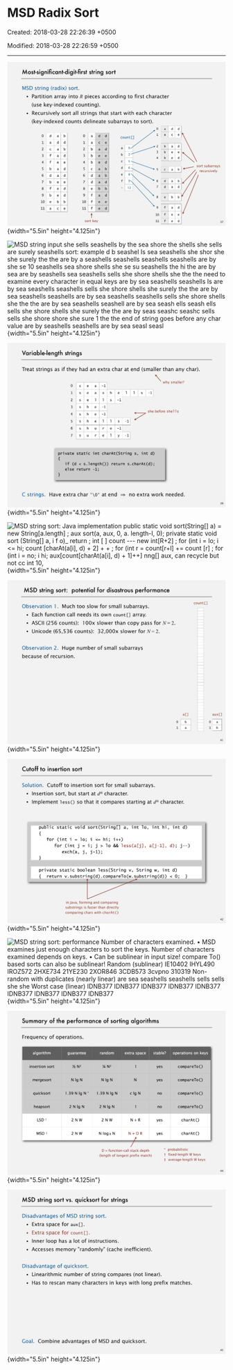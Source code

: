 # MSD Radix Sort

Created: 2018-03-28 22:26:39 +0500

Modified: 2018-03-28 22:26:59 +0500

---

![Most-significant-digit-first string sort MSD string (radix) sort. • Partition array into R pieces according to first character (use key-indexed counting). • Recursively sort all strings that start with each character (key-indexed counts delineate subarrays to sort). 0 1 3 4 d a c f b d a d a a a a b d b d d d 0 1 4 a a b c d d d a e a a a d d d b b d count [ ] ](media/MSD-Radix-Sort-image1.png){width="5.5in" height="4.125in"}

![MSD string input she sells seashells by the sea shore the shells she sells are surely seashells sort: example d b seashel Is sea seashells she shor she she surely the the are by a seashells seashells seashells seashells are by she se 10 seashells sea shore shells she se su seashells the hi the are by sea are by seashells sea seashells sells she shore shells she the the need to examine every character in equal keys are by sea seashells seashells Is are by sea seashells seashells sells she shore shells she surely the the are by sea seashells seashells are by sea seashells seashells sells she shore shells she the the are by sea seashells seashell are by sea seash ells seash ells sells she shore shells she surely the the are by seas seashc seashc sells sells she shore shore she sure 1  the the end of string goes before any char value are by seashells seashells are by sea seasl seasl ](media/MSD-Radix-Sort-image2.png){width="5.5in" height="4.125in"}

![Variable-length strings Treat strings as if they had an extra char at end (smaller tha why she before slm private static int charAt(String s, int d) if (d < s. length()) return s.charAt(d); ](media/MSD-Radix-Sort-image3.png){width="5.5in" height="4.125in"}

![MSD string sort: Java implementation public static void sort(String[] a) = new String[a.length] ; aux sort(a, aux, 0, a. length-I, 0); private static void sort (String[] a, i f o)_ return ; int [ ] count --- new int[R+2] ; for (int i = lo; i <= hi; count [charAt(a[i], d) + 2] + + ; for (int r = count[r+l] += count [r] ; for (int i = no; i hi; aux[count[charAt(a[i], d) + 1]++] nng[] aux, can recycle but not cc int 10, ](media/MSD-Radix-Sort-image4.png){width="5.5in" height="4.125in"}

![MSD string sort: potential for disastrous performance Much too slow for small subarrays. Observation l. • Each function call needs its own count[] array. • ASCII (256 counts): 100x slower than copy pass for N = • Unicode (65,536 counts): 32,000x slower for N = 2. Observation 2. Huge number of small subarrays because of recursion. ](media/MSD-Radix-Sort-image5.png){width="5.5in" height="4.125in"}

![Cutoff to insertion sort Solution. Cutoff to insertion sort for small subarrays. • Insertion sort, but start at dth character. • Implement less() so that it compares starting at dth char public static void for (int i for (int j exch(a, j, sort(String[]a, int 10, int hiV i hi ; a[j-l], c private static boolean less(String v, String w, int { return v. substri ng (d) . compareTo(w. substri ng ](media/MSD-Radix-Sort-image6.png){width="5.5in" height="4.125in"}

![MSD string sort: performance Number of characters examined. • MSD examines just enough characters to sort the keys. Number of characters examined depends on keys. • Can be sublinear in input size! compare To() based sorts can also be sublinear! Random (sublinear) IE10402 IHYL490 IROZ572 2HXE734 21YE230 2XOR846 3CDB573 3cvpno 310319 Non-random with duplicates (nearly linear) are sea seashells seashells sells sells she she Worst case (linear) IDNB377 IDNB377 IDNB377 IDNB377 IDNB377 IDNB377 IDNB377 IDNB377 IDNB377 ](media/MSD-Radix-Sort-image7.png){width="5.5in" height="4.125in"}

![Summary of the performance of sorting algorithms Frequency of operations. algorithm insertion sort mergesort quicksort heapsort LSD guarantee Nig N 1.39 Nig N 2 Nig N 2 NW random 1.39 Nig N 2 Nig N 2 NW extra space stable? yes yes no no yes ](media/MSD-Radix-Sort-image8.png){width="5.5in" height="4.125in"}

![MSD string sort vs. quicksort for strings Disadvantages of MSD string sort. • Extra space for aux[]. • Extra space for count[]. • Inner loop has a lot of instructions. • Accesses memory "randomly" (cache inefficient). Disadvantage of quicksort. • Linearithmic number of string compares (not linear). • Has to rescan many characters in keys with long prefix ](media/MSD-Radix-Sort-image9.png){width="5.5in" height="4.125in"}











